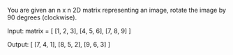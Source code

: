 You are given an n x n 2D matrix representing an image, rotate the image by 90 degrees (clockwise).

Input:
matrix = [
[1, 2, 3],
[4, 5, 6],
[7, 8, 9] ]

Output:
[
[7, 4, 1],
[8, 5, 2],
[9, 6, 3]
] 
